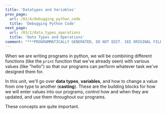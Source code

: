 ```yaml
---
title: 'Datatypes and Variables'
prev_page:
  url: /02/4/debugging_python_code
  title: 'Debugging Python Code'
next_page:
  url: /03/1/data_types_operations
  title: 'Data Types and Operations'
comment: "***PROGRAMMATICALLY GENERATED, DO NOT EDIT. SEE ORIGINAL FILES IN /content***"
---
```

When we are writing programs in python, we will be combining different functions (like the `print` function that we've already seen) with various values (like "hello") so that our programs can perform whatever task we've designed them for.  
  
In this unit, we'll go over __data types__, __variables__, and how to change a value from one type to another (__casting__). These are the building blocks for how we will enter values into our programs, control how and when they are updated, and use them throughout our programs.  

  
These concepts are quite important.